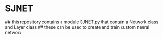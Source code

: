 <h1 aling="center"> SJNET </h1>
## this repository contains a module SJNET.py that contain a Network class and Layer class 
## these can be used to create and train custom neural network
